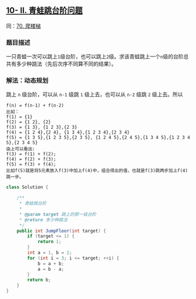 ## [10- II. 青蛙跳台阶问题](https://leetcode.cn/problems/qing-wa-tiao-tai-jie-wen-ti-lcof/)
同：[70. 爬楼梯](https://leetcode.cn/problems/climbing-stairs/description/)
### 题目描述

一只青蛙一次可以跳上`1`级台阶，也可以跳上`2`级。求该青蛙跳上一个`n`级的台阶总共有多少种跳法（先后次序不同算不同的结果）。

### 解法：动态规划

跳上 `n` 级台阶，可以从 `n-1` 级跳 `1` 级上去，也可以从 `n-2` 级跳 `2` 级上去。所以

```
f(n) = f(n-1) + f(n-2)
比如：
f(1) = {1}
f(2) = {1 2}, {2}
f(3) = {1 3}, {1 2 3},{2 3}
f(4) = {1 2 4},{2 4}, {1 3 4},{1 2 3 4},{2 3 4}
f(5) = {1 3 5},{1 2 3 5},{2 3 5}, {1 2 4 5},{2 4 5},{1 3 4 5},{1 2 3 4 5},{2 3 4 5}
由上可以看出:
f(3) = f(1) + f(2);
f(4) = f(2) + f(3);
f(5) = f(3) + f(4);
比如f(5)就是将5元素放入f(3)中加上f(4)中，组合得出的值，也就是f(3)跳两步加上f(4)跳一步。
```

```java
class Solution {

    /**
     * 青蛙跳台阶
     *
     * @param target 跳上的那一级台阶
     * @return 多少种跳法
     */
    public int JumpFloor(int target) {
        if (target <= 1) {
            return 1;
        }
        int a = 1, b = 2;
        for (int i = 3; i <= target; ++i) {
            b = a + b;
            a = b - a;
        }
        return b;
    }
}
```